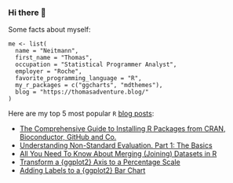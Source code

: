 ### Hi there 👋

Some facts about myself:

```
me <- list(
  name = "Neitmann",
  first_name = "Thomas",
  occupation = "Statistical Programmer Analyst",
  employer = "Roche",
  favorite_programming_language = "R",
  my_r_packages = c("ggcharts", "mdthemes"),
  blog = "https://thomasadventure.blog/"
)
```

Here are my top 5 most popular `R` [blog posts](https://thomasadventure.blog/posts/):

- [The Comprehensive Guide to Installing R Packages from CRAN, Bioconductor, GitHub and Co.
](https://thomasadventure.blog/posts/install-r-packages/)
- [Understanding Non-Standard Evaluation. Part 1: The Basics
](https://thomasadventure.blog/posts/understanding-nse-part1/)
- [All You Need To Know About Merging (Joining) Datasets in R
](https://thomasadventure.blog/posts/r-merging-datasets/)
- [Transform a {ggplot2} Axis to a Percentage Scale
](https://thomasadventure.blog/posts/ggplot2-percentage-scale/)
- [Adding Labels to a {ggplot2} Bar Chart
](https://thomasadventure.blog/posts/labels-ggplot2-bar-chart/)

